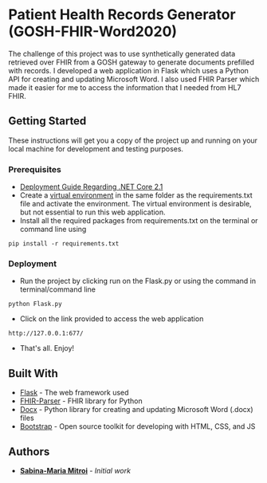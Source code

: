 # Patient Health Records Generator (GOSH-FHIR-Word2020)

The challenge of this project was to use synthetically generated data retrieved over FHIR from a GOSH gateway to generate documents prefilled with records. I developed a web application in Flask which uses a Python API for creating and updating Microsoft Word. I also used FHIR Parser which made it easier for me to access the information that I needed from HL7 FHIR.

## Getting Started

These instructions will get you a copy of the project up and running on your local machine for development and testing purposes.

### Prerequisites

* [Deployment Guide Regarding .NET Core 2.1](https://github.com/goshdrive/FHIRworks_2020)
* Create a [virtual environment](https://docs.python.org/3/library/venv.html) in the same folder as the requirements.txt file and activate the environment. The virtual environment is desirable, but not essential to run this web application.
* Install all the required packages from requirements.txt on the terminal or command line using
```
pip install -r requirements.txt
```

### Deployment

* Run the project by clicking run on the Flask.py or using the command in terminal/command line
```
python Flask.py
```
* Click on the link provided to access the web application
```
http://127.0.0.1:677/
```
* That's all. Enjoy!

## Built With

* [Flask](https://flask.palletsprojects.com/en/1.1.x/quickstart/) - The web framework used
* [FHIR-Parser](https://fhir-parser.readthedocs.io/en/latest/) - FHIR library for Python
* [Docx](https://python-docx.readthedocs.io/en/latest/) - Python library for creating and updating Microsoft Word (.docx) files
* [Bootstrap](https://getbootstrap.com/) - Open source toolkit for developing with HTML, CSS, and JS

## Authors

* **[Sabina-Maria Mitroi](https://github.com/MitroiSabina)** - *Initial work*
